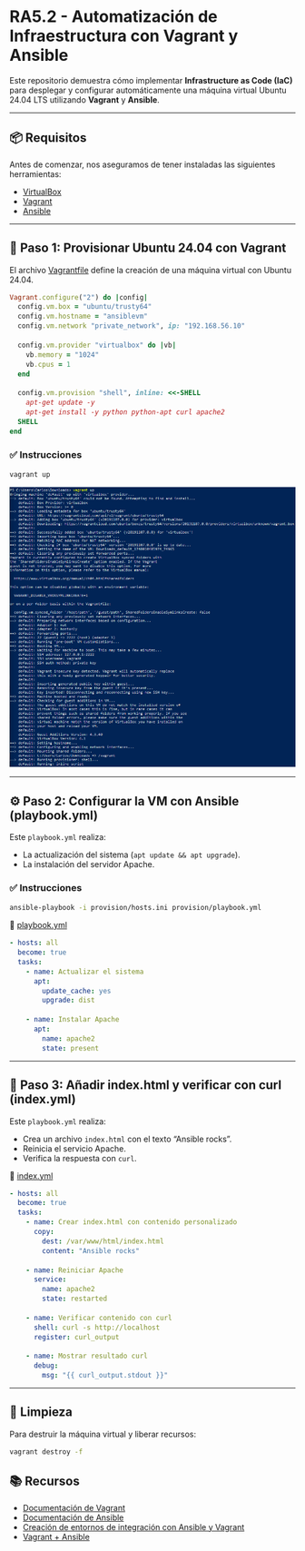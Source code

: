 # RA5.2 - Automatización de Infraestructura con Vagrant y Ansible

Este repositorio demuestra cómo implementar **Infrastructure as Code (IaC)** para desplegar y configurar automáticamente una máquina virtual Ubuntu 24.04 LTS utilizando **Vagrant** y **Ansible**.

---

## 📦 Requisitos

Antes de comenzar, nos aseguramos de tener instaladas las siguientes herramientas:

- [VirtualBox](https://www.virtualbox.org/)
- [Vagrant](https://www.vagrantup.com/)
- [Ansible](https://www.ansible.com/)

---

## 🔧 Paso 1: Provisionar Ubuntu 24.04 con Vagrant

El archivo [Vagrantfile](Vagrantfile) define la creación de una máquina virtual con Ubuntu 24.04.

```ruby
Vagrant.configure("2") do |config|
  config.vm.box = "ubuntu/trusty64"
  config.vm.hostname = "ansiblevm"
  config.vm.network "private_network", ip: "192.168.56.10"

  config.vm.provider "virtualbox" do |vb|
    vb.memory = "1024"
    vb.cpus = 1
  end

  config.vm.provision "shell", inline: <<-SHELL
    apt-get update -y
    apt-get install -y python python-apt curl apache2
  SHELL
end
```

### ✅ Instrucciones

```bash
vagrant up
```

![vagrant up](assets/vagrantup.png) 

---

## ⚙️ Paso 2: Configurar la VM con Ansible (playbook.yml)

Este `playbook.yml` realiza:
 - La actualización del sistema (`apt update && apt upgrade`).
 - La instalación del servidor Apache.

### ✅ Instrucciones

```bash
ansible-playbook -i provision/hosts.ini provision/playbook.yml
```

📂 [playbook.yml](playbook.yml) 

```yaml
- hosts: all
  become: true
  tasks:
    - name: Actualizar el sistema
      apt:
        update_cache: yes
        upgrade: dist

    - name: Instalar Apache
      apt:
        name: apache2
        state: present
```

---

## 📝 Paso 3: Añadir index.html y verificar con curl (index.yml)

Este `playbook.yml` realiza:
 - Crea un archivo `index.html` con el texto “Ansible rocks”.
 - Reinicia el servicio Apache.
 - Verifica la respuesta con `curl`.

📂 [index.yml](index.yml) 

```yaml
- hosts: all
  become: true
  tasks:
    - name: Crear index.html con contenido personalizado
      copy:
        dest: /var/www/html/index.html
        content: "Ansible rocks"

    - name: Reiniciar Apache
      service:
        name: apache2
        state: restarted

    - name: Verificar contenido con curl
      shell: curl -s http://localhost
      register: curl_output

    - name: Mostrar resultado curl
      debug:
        msg: "{{ curl_output.stdout }}"
```

---

## 🧹 Limpieza

Para destruir la máquina virtual y liberar recursos: 

```bash
vagrant destroy -f
```

## 📚 Recursos
- [Documentación de Vagrant](https://developer.hashicorp.com/vagrant)
- [Documentación de Ansible](https://docs.ansible.com/)
- [Creación de entornos de integración con Ansible y Vagrant](https://adictosaltrabajo.com/2015/09/04/creacion-de-entornos-de-integracion-con-ansible-y-vagrant/)
- [Vagrant + Ansible](https://www.rootdesdezero.com/vagrantansible/)
